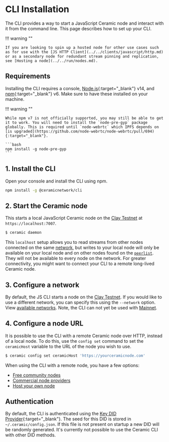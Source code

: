 # CLI Installation
The CLI provides a way to start a JavaScript Ceramic node and interact with it from the command line. This page describes how to set up your CLI.

!!! warning ""

    If you are looking to spin up a hosted node for other use cases such as for use with the [JS HTTP Client](../../clients/javascript/http.md) or as a secondary node for redundant stream pinning and replication, see [Hosting a node](../../run/nodes.md).

## **Requirements**

Installing the CLI requires a console, [Node.js](https://nodejs.org/en/){:target="_blank"} v14, and [npm](https://www.npmjs.com/get-npm){:target="_blank"} v6. Make sure to have these installed on your machine.

!!! warning ""

    While npm v7 is not officially supported, you may still be able to get it to work. You will need to install the `node-pre-gyp` package globally. This is required until `node-webrtc` which IPFS depends on [is upgraded](https://github.com/node-webrtc/node-webrtc/pull/694){:target="_blank"}.
    
    ```bash
    npm install -g node-pre-gyp
    ```

## **1. Install the CLI**
Open your console and install the CLI using npm.

``` bash
npm install -g @ceramicnetwork/cli
```

## **2. Start the Ceramic node**
This starts a local JavaScript Ceramic node on the [Clay Testnet](../../learn/networks.md#clay-testnet) at `https://localhost:7007`. 

```bash
$ ceramic daemon
```

This `localhost` setup allows you to read streams from other nodes connected on the same [network](../../learn/networks.md), but writes to your local node will only be available on your local node and on other nodes found on the [`peerlist`](https://github.com/ceramicnetwork/peerlist/blob/main/testnet-clay.json). They will not be available to every node on the network. For greater connectivity, you might want to connect your CLI to a remote long-lived Ceramic node.

## **3. Configure a network**
By default, the JS CLI starts a node on the [Clay Testnet](../../learn/networks.md#clay-testnet). If you would like to use a different network, you can specify this using the `--network` option. View [available networks](../../learn/networks.md). Note, the CLI can not yet be used with [Mainnet](../../learn/networks.md#mainnet).

## **4. Configure a node URL**
It is possible to use the CLI with a remote Ceramic node over HTTP, instead of a local node. To do this, use the `config set` command to set the `ceramicHost` variable to the URL of the node you wish to use.

```bash
$ ceramic config set ceramicHost 'https://yourceramicnode.com'
```

When using the CLI with a remote node, you have a few options:

- [Free community nodes](../../tools/hosted-nodes/community-nodes.md)
- [Commercial node providers](../../tools/hosted-nodes/node-providers.md)
- [Host your own node](../../run/nodes.md)

## **Authentication**
By default, the CLI is authenticated using the [Key DID Provider](https://github.com/ceramicnetwork/key-did-provider-ed25519){:target="_blank"}. The seed for this DID is stored in `~/.ceramic/config.json`. If this file is not present on startup a new DID will be randomly generated. It's currently not possible to use the Ceramic CLI with other DID methods.


</br></br></br>
